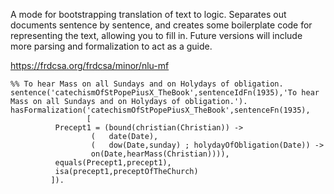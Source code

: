 A mode for bootstrapping translation of text to logic.  Separates out
documents sentence by sentence, and creates some boilerplate code for
representing the text, allowing you to fill in.  Future versions will
include more parsing and formalization to act as a guide.

https://frdcsa.org/frdcsa/minor/nlu-mf

```
%% To hear Mass on all Sundays and on Holydays of obligation.
sentence('catechismOfStPopePiusX_TheBook',sentenceIdFn(1935),'To hear Mass on all Sundays and on Holydays of obligation.').
hasFormalization('catechismOfStPopePiusX_TheBook',sentenceFn(1935),
                 [
		  Precept1 = (bound(christian(Christian)) ->
			      (	  date(Date),
				  (   dow(Date,sunday) ; holydayOfObligation(Date)) ->
				  on(Date,hearMass(Christian)))),
		  equals(Precept1,precept1),
		  isa(precept1,preceptOfTheChurch)
		 ]).
```

